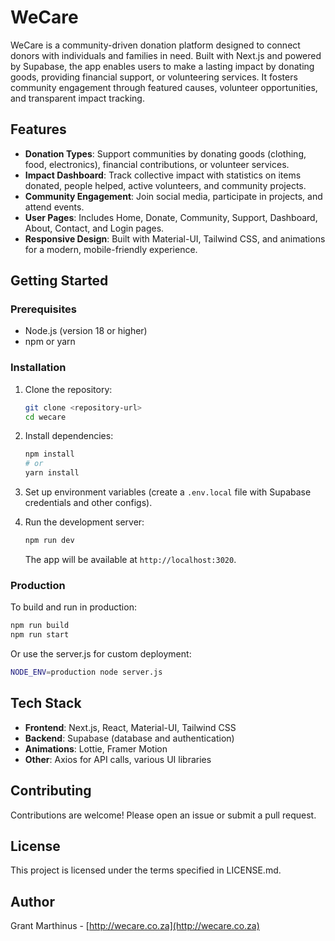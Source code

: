 # WeCare

WeCare is a community-driven donation platform designed to connect donors with individuals and families in need. Built with Next.js and powered by Supabase, the app enables users to make a lasting impact by donating goods, providing financial support, or volunteering services. It fosters community engagement through featured causes, volunteer opportunities, and transparent impact tracking.

## Features

- **Donation Types**: Support communities by donating goods (clothing, food, electronics), financial contributions, or volunteer services.
- **Impact Dashboard**: Track collective impact with statistics on items donated, people helped, active volunteers, and community projects.
- **Community Engagement**: Join social media, participate in projects, and attend events.
- **User Pages**: Includes Home, Donate, Community, Support, Dashboard, About, Contact, and Login pages.
- **Responsive Design**: Built with Material-UI, Tailwind CSS, and animations for a modern, mobile-friendly experience.

## Getting Started

### Prerequisites
- Node.js (version 18 or higher)
- npm or yarn

### Installation
1. Clone the repository:
   ```bash
   git clone <repository-url>
   cd wecare
   ```

2. Install dependencies:
   ```bash
   npm install
   # or
   yarn install
   ```

3. Set up environment variables (create a `.env.local` file with Supabase credentials and other configs).

4. Run the development server:
   ```bash
   npm run dev
   ```
   The app will be available at `http://localhost:3020`.

### Production
To build and run in production:
```bash
npm run build
npm run start
```
Or use the server.js for custom deployment:
```bash
NODE_ENV=production node server.js
```

## Tech Stack
- **Frontend**: Next.js, React, Material-UI, Tailwind CSS
- **Backend**: Supabase (database and authentication)
- **Animations**: Lottie, Framer Motion
- **Other**: Axios for API calls, various UI libraries

## Contributing
Contributions are welcome! Please open an issue or submit a pull request.

## License
This project is licensed under the terms specified in LICENSE.md.

## Author
Grant Marthinus - [http://wecare.co.za](http://wecare.co.za)
